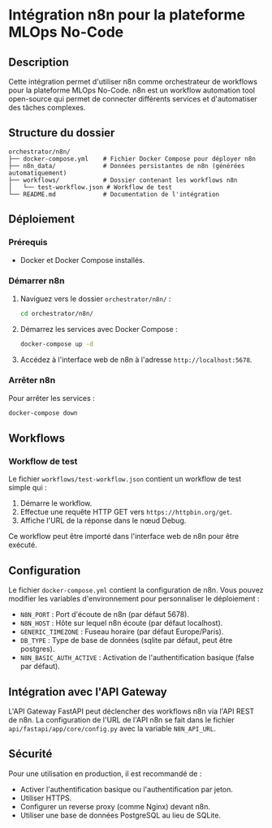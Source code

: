 # Intégration n8n pour la plateforme MLOps No-Code

## Description

Cette intégration permet d'utiliser n8n comme orchestrateur de workflows pour la plateforme MLOps No-Code. n8n est un workflow automation tool open-source qui permet de connecter différents services et d'automatiser des tâches complexes.

## Structure du dossier

```
orchestrator/n8n/
├── docker-compose.yml    # Fichier Docker Compose pour déployer n8n
├── n8n_data/             # Données persistantes de n8n (générées automatiquement)
├── workflows/            # Dossier contenant les workflows n8n
│   └── test-workflow.json # Workflow de test
└── README.md             # Documentation de l'intégration
```

## Déploiement

### Prérequis

- Docker et Docker Compose installés.

### Démarrer n8n

1. Naviguez vers le dossier `orchestrator/n8n/` :
   ```bash
   cd orchestrator/n8n/
   ```

2. Démarrez les services avec Docker Compose :
   ```bash
   docker-compose up -d
   ```

3. Accédez à l'interface web de n8n à l'adresse `http://localhost:5678`.

### Arrêter n8n

Pour arrêter les services :
```bash
docker-compose down
```

## Workflows

### Workflow de test

Le fichier `workflows/test-workflow.json` contient un workflow de test simple qui :

1. Démarre le workflow.
2. Effectue une requête HTTP GET vers `https://httpbin.org/get`.
3. Affiche l'URL de la réponse dans le nœud Debug.

Ce workflow peut être importé dans l'interface web de n8n pour être exécuté.

## Configuration

Le fichier `docker-compose.yml` contient la configuration de n8n. Vous pouvez modifier les variables d'environnement pour personnaliser le déploiement :

- `N8N_PORT` : Port d'écoute de n8n (par défaut 5678).
- `N8N_HOST` : Hôte sur lequel n8n écoute (par défaut localhost).
- `GENERIC_TIMEZONE` : Fuseau horaire (par défaut Europe/Paris).
- `DB_TYPE` : Type de base de données (sqlite par défaut, peut être postgres).
- `N8N_BASIC_AUTH_ACTIVE` : Activation de l'authentification basique (false par défaut).

## Intégration avec l'API Gateway

L'API Gateway FastAPI peut déclencher des workflows n8n via l'API REST de n8n. La configuration de l'URL de l'API n8n se fait dans le fichier `api/fastapi/app/core/config.py` avec la variable `N8N_API_URL`.

## Sécurité

Pour une utilisation en production, il est recommandé de :

- Activer l'authentification basique ou l'authentification par jeton.
- Utiliser HTTPS.
- Configurer un reverse proxy (comme Nginx) devant n8n.
- Utiliser une base de données PostgreSQL au lieu de SQLite.